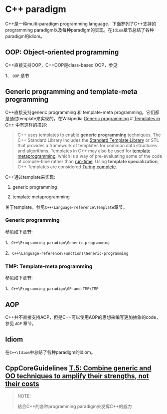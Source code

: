 # C++ paradigm

C++是一种multi-paradigm programming language，下面罗列了C++支持的programming paradigm以及每种paradigm的实现。在`Idiom`章节总结了各种paradigm的idiom。

## OOP: Object-oriented programming

C++直接支持OOP，C++OOP是class-based OOP，参见:

1、 `OOP` 章节



## Generic programming and template-meta programming

C++直接支持generic programming 和 template-meta programming，它们都是通过template来实现的，在Wikipedia [Generic programming](https://en.wikipedia.org/wiki/Generic_programming) # [Templates in C++](https://en.wikipedia.org/wiki/Generic_programming#Templates_in_C++) 中有这样的描述: 

> C++ uses templates to enable **generic programming** techniques. The C++ Standard Library includes the [Standard Template Library](https://en.wikipedia.org/wiki/Standard_Template_Library) or STL that provides a framework of templates for common data structures and algorithms. Templates in C++ may also be used for [template metaprogramming](https://en.wikipedia.org/wiki/Template_metaprogramming), which is a way of pre-evaluating some of the code at compile-time rather than [run-time](https://en.wikipedia.org/wiki/Run_time_(program_lifecycle_phase)). Using **template specialization**, C++ Templates are considered [Turing complete](https://en.wikipedia.org/wiki/Turing_complete).

C++通过template来实现:

1) generic programming

2) template metaprogramming

关于template，参见`C++\Language-reference\Template`章节。

### Generic programming

参见如下章节:

1、`C++\Programming-paradigm\Generic-programming`

2、`C++\Language-reference\Functions\Generic-programming`



### TMP: Template-meta programming

参见如下章节:

1、`C++\Programming-paradigm\GP-and-TMP\TMP`



## AOP

C++并不直接支持AOP，但是C++可以使用AOP的思想来编写更加抽象的code，参见 `AOP` 章节。



## Idiom

在`C++\Idiom`中总结了各种paradigm的idiom。



## CppCoreGuidelines [T.5: Combine generic and OO techniques to amplify their strengths, not their costs](https://github.com/isocpp/CppCoreGuidelines/blob/master/CppCoreGuidelines.md#t5-combine-generic-and-oo-techniques-to-amplify-their-strengths-not-their-costs)

> NOTE: 
>
> 结合C++的各种programming paradigm来发挥C++的威力